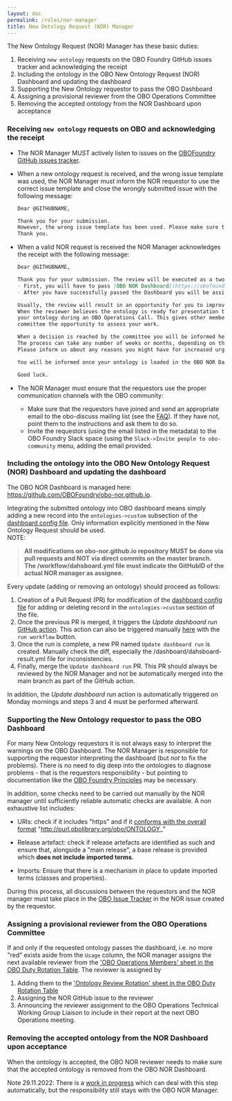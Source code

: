 ```yaml
---
layout: doc
permalink: /roles/nor-manager
title: New Ontology Request (NOR) Manager
---
```


The New Ontology Request (NOR) Manager has these basic duties:

1. Receiving `new ontology` requests on the OBO Foundry GitHub issues tracker and acknowledging the receipt
2. Including the ontology in the OBO New Ontology Request (NOR) Dashboard and updating the dashboard
3. Supporting the New Ontology requestor to pass the OBO Dashboard
4. Assigning a provisional reviewer from the OBO Operations Committee
5. Removing the accepted ontology from the NOR Dashboard upon acceptance

### Receiving `new ontology` requests on OBO and acknowledging the receipt

- The NOR Manager MUST actively listen to issues on the [OBOFoundry GitHub issues tracker](https://github.com/OBOFoundry/OBOFoundry.github.io/issues).

- When a new ontology request is received, and the wrong issue template was used, the NOR Manager must inform the NOR requestor to use the correct issue template and close the wrongly submitted issue with the following message:
  
  ```markdown
  Dear @GITHUBNAME,
  
  Thank you for your submission. 
  However, the wrong issue template has been used. Please make sure to follow the [New Ontology Submission Instructions](https://obofoundry.org/docs/NewOntologyRegistrationInstructions.html) and use the [New Ontology Request issue template](https://github.com/OBOFoundry/OBOFoundry.github.io/issues/new?assignees=&labels=new+ontology&template=new-ontology.yml&title=Request+for+new+ontology+%5BNAME%5D).
  Thank you.
  ```

- When a valid NOR request is received the NOR Manager acknowledges the receipt with the following message:
  
  ```markdown
  Dear @GITHUBNAME,
  
  Thank you for your submission. The review will be executed as a two stage process. 
  - First, you will have to pass [OBO NOR Dashboard](https://obofoundry.org/obo-nor.github.io/dashboard/index.html). Pass means that no check _apart from `Users` may be red_.
  - After you have successfully passed the Dashboard you will be assigned an OBO Operations committee member to review the ontology. _The assigned reviewer is to be considered the final arbiter of requirements_; look to that reviewer's guidance regarding which suggestions made by other reviewers must be done, which suggestions are simply good to do but not required, and which should not be done.
  
  Usually, the review will result in an opportunity for you to improve the ontology.
  When the reviewer believes the ontology is ready for presentation to the OBO Operations Committee, they will present
  your ontology during an OBO Operations Call. This gives other members of the
  committee the opportunity to assess your work.
  
  When a decision is reached by the committee you will be informed here on the issue tracker.
  The process can take any number of weeks or months, depending on the case at hand.
  Please inform us about any reasons you might have for increased urgency.
  
  You will be informed once your ontology is loaded in the OBO NOR Dashboard.
  
  Good luck.
  ```

- The NOR Manager must ensure that the requestors use the proper communication channels with the OBO community:
  
  - Make sure that the requestors have joined and send an appropriate email to the obo-discuss mailing list (see the [FAQ](https://obofoundry.org/faq/how-do-i-register-my-ontology.html)). If they have not, point them to the instructions and ask them to do so.
  - Invite the requestors (using the email listed in the metadata) to the OBO Foundry Slack space (using the `Slack->Invite people to obo-community` menu, adding the email provided.

### Including the ontology into the OBO New Ontology Request (NOR) Dashboard and updating the dashboard

The OBO NOR Dashboard is managed here: https://github.com/OBOFoundry/obo-nor.github.io.

Integrating the submitted ontology into OBO dashboard means simply adding a new record into the `ontologies->custom` subsection
of the [dashboard config file](https://github.com/OBOFoundry/obo-nor.github.io/blob/master/dashboard-config.yml). Only information explicitly mentioned in the New Ontology Request should be used.  
NOTE: 

> **All modifications on obo-nor.github.io repository MUST be done via pull requests and NOT via direct commits on the master branch.  
> The /workflow/dahsboard.yml file must indicate the GitHubID of the actual NOR manager as assignee.**  

Every update (adding or removing an ontology) should proceed as follows:  

1. Creation of a Pull Request (PR) for modification of the [dashboard config file](https://github.com/OBOFoundry/obo-nor.github.io/blob/master/dashboard-config.yml) for adding or deleting record in the `ontologies->custom` section of the file.
2. Once the previous PR is merged, it triggers the *Update dashboard run* [GitHub action](https://github.com/OBOFoundry/obo-nor.github.io/blob/master/.github/workflows/dashboard.yml). This action can also be triggered manually [here](https://github.com/OBOFoundry/obo-nor.github.io/actions/workflows/dashboard.yml) with the `run workflow` button.
3. Once the run is complete, a new PR named `Update dashboard run` is created. Manually check the diff, especially the /dashboard/dahsboard-result.yml file for inconsistencies.
4. Finally, merge the `Update dashboard run` PR. This PR should always be reviewed by the NOR Manager and not be automatically merged into the main branch as part of the GitHub action.

In addition, the *Update dashboard run* action is automatically triggered on Monday mornings and steps 3 and 4 must be performed afterward.

### Supporting the New Ontology requestor to pass the OBO Dashboard

For many New Ontology requestors it is not always easy to interpret the warnings on the OBO Dashboard. The NOR Manager is responsible for supporting the requestor interpreting the dashboard (but _not_ to fix the problems). There is no need to dig deep into the ontologies to diagnose problems - that is the requestors responsibility - but pointing to documentation like the [OBO Foundry Principles](https://obofoundry.org/principles/fp-000-summary.html) may be necessary.

In addition, some checks need to be carried out manually by the NOR manager until sufficiently reliable automatic checks are available. A non exhaustive list includes:

- URIs: check if it includes "https"  and if it [conforms with the overall format](http://obofoundry.org/id-policy) "http://purl.obolibrary.org/obo/ONTOLOGY_"


- Release artefact: check if release artefacts are identified as such and ensure that, alongside a "main release", a base release is provided which **does not include imported terms**.

- Imports: Ensure that there is a mechanism in place to update imported terms (classes and properties).

During this process, all discussions between the requestors and the NOR manager must take place in the [OBO Issue Tracker](https://github.com/OBOFoundry/OBOFoundry.github.io/issues) in the NOR issue created by the requestor.

### Assigning a provisional reviewer from the OBO Operations Committee

If and only if the requested ontology passes the dashboard, i.e. no more "red" exists aside from the `Usage` column, the NOR manager assigns the next available reviewer from the ['OBO Operations Members' sheet in the OBO Duty Rotation Table](https://docs.google.com/spreadsheets/d/19GrEWVnpxjnrig0iYUOiUvsZ0JDbprMh1USnRb-SXtg/edit). The reviewer is assigned by 

1. Adding them to the ['Ontology Review Rotation' sheet in the OBO Duty Rotation Table](https://docs.google.com/spreadsheets/d/19GrEWVnpxjnrig0iYUOiUvsZ0JDbprMh1USnRb-SXtg/edit)
2. Assigning the NOR GitHub issue to the reviewer
3. Announcing the reviewer assignment to the OBO Operations Technical Working Group Liaison to include in their report at the next OBO Operations meeting.

### Removing the accepted ontology from the NOR Dashboard upon acceptance

When the ontology is accepted, the OBO NOR reviewer needs to make sure that the accepted ontology is removed from the OBO NOR Dashboard.

Note 29.11.2022: There is a [work in progress](https://github.com/OBOFoundry/obo-nor.github.io/pull/23) which can deal with this step automatically, but the responsibility still stays with the OBO NOR Manager.
